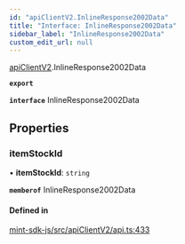 ```yaml
---
id: "apiClientV2.InlineResponse2002Data"
title: "Interface: InlineResponse2002Data"
sidebar_label: "InlineResponse2002Data"
custom_edit_url: null
---
```


[apiClientV2](../modules/apiClientV2).InlineResponse2002Data

**`export`**

**`interface`** InlineResponse2002Data

## Properties

### itemStockId

• **itemStockId**: `string`

**`memberof`** InlineResponse2002Data

#### Defined in

[mint-sdk-js/src/apiClientV2/api.ts:433](https://github.com/KyuzanInc/mint-sdk-js/blob/d2ac52e/src/apiClientV2/api.ts#L433)
